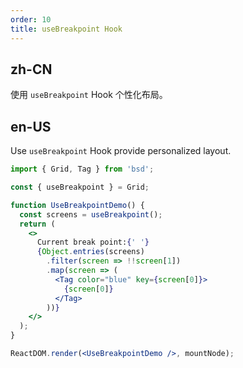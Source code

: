 ```yaml
---
order: 10
title: useBreakpoint Hook
---
```


## zh-CN

使用 `useBreakpoint` Hook 个性化布局。

## en-US

Use `useBreakpoint` Hook provide personalized layout.

```jsx
import { Grid, Tag } from 'bsd';

const { useBreakpoint } = Grid;

function UseBreakpointDemo() {
  const screens = useBreakpoint();
  return (
    <>
      Current break point:{' '}
      {Object.entries(screens)
        .filter(screen => !!screen[1])
        .map(screen => (
          <Tag color="blue" key={screen[0]}>
            {screen[0]}
          </Tag>
        ))}
    </>
  );
}

ReactDOM.render(<UseBreakpointDemo />, mountNode);
```
